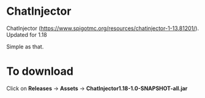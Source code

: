 # ChatInjector
ChatInjector (https://www.spigotmc.org/resources/chatinjector-1-13.81201/). Updated for 1.18

Simple as that.

# To download
Click on **Releases** -> **Assets** -> **ChatInjector1.18-1.0-SNAPSHOT-all.jar**
